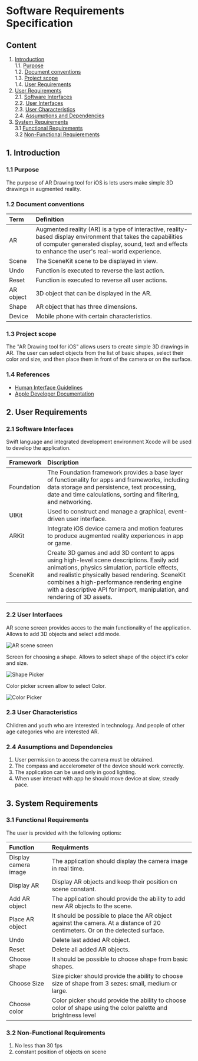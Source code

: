 # Software Requirements Specification

## Content
1. [Introduction](#1) <br>
  1.1. [Purpose](#1.1) <br>
  1.2. [Document conventions](#1.2) <br>
  1.3. [Project scope](#1.3) <br>
  1.4. [User Requirements](#1.4) <br>
2. [User Requirements](#2) <br>
  2.1. [Software Interfaces](#2.1) <br>
  2.2. [User Interfaces](#2.2) <br>
  2.3. [User Characteristics](#2.3) <br>
  2.4. [Assumptions and Dependencies](#2.4) <br>
3. [System Requirements](#3) <br>
  3.1 [Functional Requirements](#3.1) <br>
  3.2 [Non-Functional Requierements](#3.2) <br>

<a name="1"/>

## 1. Introduction

<a name="1.1"/>

### 1.1 Purpose
The purpose of AR Drawing tool for iOS is lets users make simple 3D drawings in augmented reality. 

<a name="1.2"/>

### 1.2 Document conventions
| Term | Definition |
|:---|:---|
| AR | Augmented reality (AR) is a type of interactive, reality-based display environment that takes the capabilities of computer generated display, sound, text and effects to enhance the user's real-world experience. | 
| Scene | The SceneKit scene to be displayed in view. |
| Undo | Function is executed to reverse the last action. |
| Reset | Function is executed to reverse all user actions. |
| AR object | 3D object that can be displayed in the AR. |
| Shape | AR object that has three dimensions. |
| Device | Mobile phone with certain characteristics. |

<a name="1.3"/>

### 1.3 Project scope
The "AR Drawing tool for iOS" allows users to create simple 3D drawings in AR. The user can select objects from the list of basic shapes, select their color and size, and then place them in front of the camera or on the surface.

<a name="1.4"/>

### 1.4 References
* [Human Interface Guidelines](https://developer.apple.com/design/human-interface-guidelines/ios/overview/themes/)
* [Apple Developer Documentation](https://developer.apple.com/documentation)

<a name="2"/>

## 2. User Requirements

<a name="2.1"/>

### 2.1 Software Interfaces
Swift language and integrated development environment Xcode will be used to develop the application.

| Framework | Discription |
|:---|:---|
| Foundation | The Foundation framework provides a base layer of functionality for apps and frameworks, including data storage and persistence, text processing, date and time calculations, sorting and filtering, and networking. |
| UIKit | Used to construct and manage a graphical, event-driven user interface. |
| ARKit | Integrate iOS device camera and motion features to produce augmented reality experiences in app or game. |
| SceneKit | Create 3D games and add 3D content to apps using high-level scene descriptions. Easily add animations, physics simulation, particle effects, and realistic physically based rendering. SceneKit combines a high-performance rendering engine with a descriptive API for import, manipulation, and rendering of 3D assets. |

<a name="2.2"/>

### 2.2 User Interfaces
AR scene screen provides acces to the main functionality of the application. Allows to add 3D objects and select add mode.

![AR scene screen](../Images/Mockups/AR%20Drawing%20mockup1%20entity.png)

Screen for choosing a shape. Allows to select shape of the object it's color and size.

![Shape Picker](../Images/Mockups/ShapePicker.png)

Color picker screen allow to select Color.

![Color Picker](../Images/Mockups/ColorPicker.png)

<a name="2.3"/>

### 2.3 User Characteristics
Children and youth who are interested in technology. And people of other age categories who are interested AR.

<a name="2.4"/>

### 2.4 Assumptions and Dependencies
1. User permission to access the camera must be obtained.
2. The compass and accelerometer of the device should work correctly.
3. The application can be used only in good lighting.
4. When user interact with app he should move device at slow, steady pace.

<a name="3"/>

## 3. System Requirements

<a name="3.1"/>

### 3.1 Functional Requirements
The user is provided with the following options:

| Function | Requirments |
|:---|:---|
| Display camera image | The application should display the camera image in real time. |
| Display AR | Display AR objects and keep their position on scene constant. |
| Add AR object | The application should provide the ability to add new AR objects to the scene. |
| Place AR object | It should be possible to place the AR object against the camera. At a distance of 20 centimeters. Or on the detected surface. |
| Undo | Delete last added AR object. |
| Reset | Delete all added AR objects. |
| Choose shape | It should be possible to choose shape from basic shapes. |
| Choose Size | Size picker should provide the ability to choose size of shape from 3 sezes: small, medium or large. |
| Choose color | Color picker should provide the ability to choose color of shape using the color palette and brightness level |

<a name="3.2"/>

### 3.2 Non-Functional Requirements
1. No less than 30 fps
2. constant position of objects on scene

